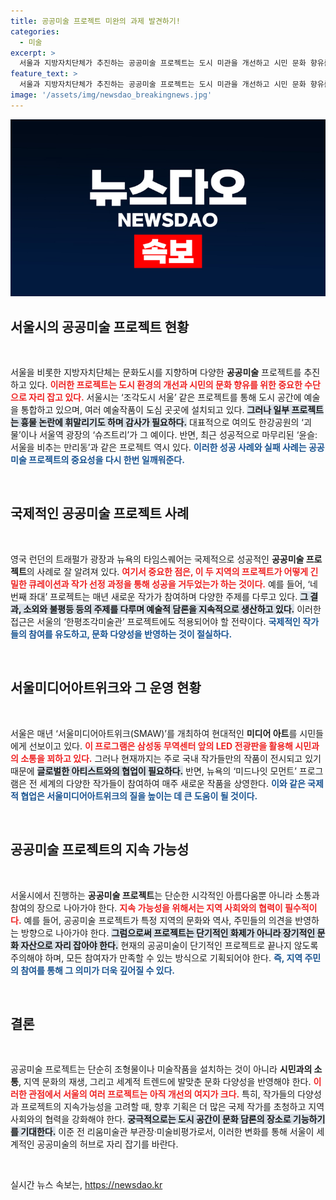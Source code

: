 ```yaml
---
title: 공공미술 프로젝트 미완의 과제 발견하기!
categories:
  - 미술
excerpt: >
  서울과 지방자치단체가 추진하는 공공미술 프로젝트는 도시 미관을 개선하고 시민 문화 향유를 돕지만, 참여 작가의 다양성이 부족하다는 지적이 있다. 한평조각미술관과 서울미디어아트위크 등 새로운 시도가 이어지지만, 국제적인 성공사례를 본받아 진정한 변화가 필요하다.
feature_text: >
  서울과 지방자치단체가 추진하는 공공미술 프로젝트는 도시 미관을 개선하고 시민 문화 향유를 돕지만, 참여 작가의 다양성이 부족하다는 지적이 있다. 한평조각미술관과 서울미디어아트위크 등 새로운 시도가 이어지지만, 국제적인 성공사례를 본받아 진정한 변화가 필요하다.
image: '/assets/img/newsdao_breakingnews.jpg'
---
```


<p><img src="/assets/img/newsdao_breakingnews.jpg" alt="koreaapp 속보" /></p>

<h2 data-ke-size="size26">서울시의 공공미술 프로젝트 현황</h2>

<p data-ke-size="size16">&nbsp;</p>

<p>서울을 비롯한 지방자치단체는 문화도시를 지향하며 다양한 <b>공공미술</b> 프로젝트를 추진하고 있다. <b><span style="color: #ee2323;">이러한 프로젝트는 도시 환경의 개선과 시민의 문화 향유를 위한 중요한 수단으로 자리 잡고 있다.</span></b> 서울시는 ‘조각도시 서울’ 같은 프로젝트를 통해 도시 공간에 예술을 통합하고 있으며, 여러 예술작품이 도심 곳곳에 설치되고 있다. <b><span style="background-color: #21538527;">그러나 일부 프로젝트는 흉물 논란에 휘말리기도 하며 감사가 필요하다.</span></b> 대표적으로 여의도 한강공원의 ‘괴물’이나 서울역 광장의 ‘슈즈트리’가 그 예이다. 반면, 최근 성공적으로 마무리된 ‘윤슬: 서울을 비추는 만리동’과 같은 프로젝트 역시 있다. <b><span style="color: #1a5490;">이러한 성공 사례와 실패 사례는 공공미술 프로젝트의 중요성을 다시 한번 일깨워준다.</span></b></p>

<p data-ke-size="size16">&nbsp;</p>

<h2 data-ke-size="size26">국제적인 공공미술 프로젝트 사례</h2>

<p data-ke-size="size16">&nbsp;</p>

<p>영국 런던의 트래펄가 광장과 뉴욕의 타임스퀘어는 국제적으로 성공적인 <b>공공미술 프로젝트</b>의 사례로 잘 알려져 있다. <b><span style="color: #ee2323;">여기서 중요한 점은, 이 두 지역의 프로젝트가 어떻게 긴밀한 큐레이션과 작가 선정 과정을 통해 성공을 거두었는가 하는 것이다.</span></b> 예를 들어, ‘네 번째 좌대’ 프로젝트는 매년 새로운 작가가 참여하며 다양한 주제를 다루고 있다. <b><span style="background-color: #21538527;">그 결과, 소외와 불평등 등의 주제를 다루며 예술적 담론을 지속적으로 생산하고 있다.</span></b> 이러한 접근은 서울의 ‘한평조각미술관’ 프로젝트에도 적용되어야 할 전략이다. <b><span style="color: #1a5490;">국제적인 작가들의 참여를 유도하고, 문화 다양성을 반영하는 것이 절실하다.</span></b></p>

<p data-ke-size="size16">&nbsp;</p>

<h2 data-ke-size="size26">서울미디어아트위크와 그 운영 현황</h2>

<p data-ke-size="size16">&nbsp;</p>

<p>서울은 매년 ‘서울미디어아트위크(SMAW)’를 개최하여 현대적인 <b>미디어 아트</b>를 시민들에게 선보이고 있다. <b><span style="color: #ee2323;">이 프로그램은 삼성동 무역센터 앞의 LED 전광판을 활용해 시민과의 소통을 꾀하고 있다.</span></b> 그러나 현재까지는 주로 국내 작가들만의 작품이 전시되고 있기 때문에 <b><span style="background-color: #21538527;">글로벌한 아티스트와의 협업이 필요하다.</span></b> 반면, 뉴욕의 ‘미드나잇 모먼트’ 프로그램은 전 세계의 다양한 작가들이 참여하여 매주 새로운 작품을 상영한다. <b><span style="color: #1a5490;">이와 같은 국제적 협업은 서울미디어아트위크의 질을 높이는 데 큰 도움이 될 것이다.</span></b></p>

<p data-ke-size="size16">&nbsp;</p>

<h2 data-ke-size="size26">공공미술 프로젝트의 지속 가능성</h2>

<p data-ke-size="size16">&nbsp;</p>

<p>서울시에서 진행하는 <b>공공미술 프로젝트</b>는 단순한 시각적인 아름다움뿐 아니라 소통과 참여의 장으로 나아가야 한다. <b><span style="color: #ee2323;">지속 가능성을 위해서는 지역 사회와의 협력이 필수적이다.</span></b> 예를 들어, 공공미술 프로젝트가 특정 지역의 문화와 역사, 주민들의 의견을 반영하는 방향으로 나아가야 한다. <b><span style="background-color: #21538527;">그럼으로써 프로젝트는 단기적인 화제가 아니라 장기적인 문화 자산으로 자리 잡아야 한다.</span></b> 현재의 공공미술이 단기적인 프로젝트로 끝나지 않도록 주의해야 하며, 모든 참여자가 만족할 수 있는 방식으로 기획되어야 한다. <b><span style="color: #1a5490;">즉, 지역 주민의 참여를 통해 그 의미가 더욱 깊어질 수 있다.</span></b></p>

<p data-ke-size="size16">&nbsp;</p>

<h2 data-ke-size="size26">결론</h2>

<p data-ke-size="size16">&nbsp;</p>

<p>공공미술 프로젝트는 단순히 조형물이나 미술작품을 설치하는 것이 아니라 <b>시민과의 소통</b>, 지역 문화의 재생, 그리고 세계적 트렌드에 발맞춘 문화 다양성을 반영해야 한다. <b><span style="color: #ee2323;">이러한 관점에서 서울의 여러 프로젝트는 아직 개선의 여지가 크다.</span></b> 특히, 작가들의 다양성과 프로젝트의 지속가능성을 고려할 때, 향후 기획은 더 많은 국제 작가를 초청하고 지역 사회와의 협력을 강화해야 한다. <b><span style="background-color: #21538527;">궁극적으로는 도시 공간이 문화 담론의 장소로 기능하기를 기대한다.</span></b> 이준 전 리움미술관 부관장·미술비평가로서, 이러한 변화를 통해 서울이 세계적인 공공미술의 허브로 자리 잡기를 바란다. </p>

<p data-ke-size="size16">&nbsp;</p>
실시간 뉴스 속보는, <a href="https://newsdao.kr" rel="dofollow">https://newsdao.kr</a>


